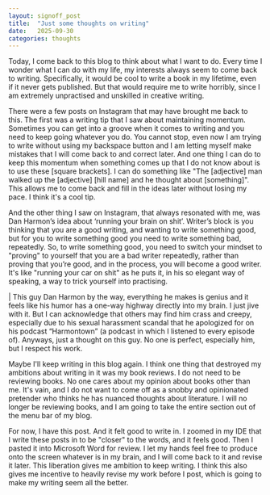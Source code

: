 ```yaml
---
layout: signoff_post
title:  "Just some thoughts on writing"
date:   2025-09-30
categories: thoughts
---
```


Today, I come back to this blog to think about what I want to do. Every time I wonder what I can do with my life, my interests always seem to come back to writing. Specifically, it would be cool to write a book in my lifetime, even if it never gets published. But that would require me to write horribly, since I am extremely unpractised and unskilled in creative writing. 

There were a few posts on Instagram that may have brought me back to this. The first was a writing tip that I saw about maintaining momentum. Sometimes you can get into a groove when it comes to writing and you need to keep going whatever you do. You cannot stop, even now I am trying to write without using my backspace button and I am letting myself make mistakes that I will come back to and correct later. And one thing I can do to keep this momentum when something comes up that I do not know about is to use these [square brackets]. I can do something like "The [adjective] man walked up the [adjective] [hill name] and he thought about [something]". This allows me to come back and fill in the ideas later without losing my pace. I think it's a cool tip.

And the other thing I saw on Instagram, that always resonated with me, was Dan Harmon’s idea about ‘running your brain on shit’. Writer’s block is you thinking that you are a good writing, and wanting to write something good, but for you to write something good you need to write something bad, repeatedly. So, to write something good, you need to switch your mindset to "proving" to yourself that you are a bad writer repeatedly, rather than proving that you’re good, and in the process, you will become a good writer.  It's like "running your car on shit" as he puts it, in his so elegant way of speaking, a way to trick yourself into practising. 

| This guy Dan Harmon by the way, everything he makes is genius and it feels like his humor has a one-way highway directly into my brain. I just jive with it. But I can acknowledge that others may find him crass and creepy, especially due to his sexual harassment scandal that he apologized for on his podcast “Harmontown” (a podcast in which I listened to every episode of). Anyways, just a thought on this guy. No one is perfect, especially him, but I respect his work. 

Maybe I'll keep writing in this blog again. I think one thing that destroyed my ambitions about writing in it was my book reviews. I do not need to be reviewing books. No one cares about my opinion about books other than me. It's vain, and I do not want to come off as a snobby and opinionated pretender who thinks he has nuanced thoughts about literature. I will no longer be reviewing books, and I am going to take the entire section out of the menu bar of my blog.

For now, I have this post. And it felt good to write in. I zoomed in my IDE that I write these posts in to be "closer" to the words, and it feels good. Then I pasted it into Microsoft Word for review. I let my hands feel free to produce onto the screen whatever is in my brain, and I will come back to it and revise it later. This liberation gives me ambition to keep writing. I think this also gives me incentive to heavily revise my work before I post, which is going to make my writing seem all the better.
